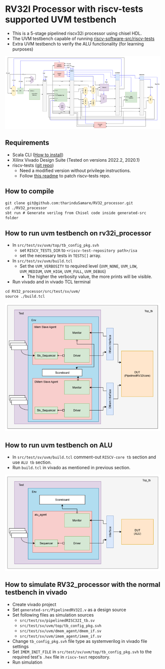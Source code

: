 # RV32I Processor with riscv-tests supported UVM testbench

- This is a 5-stage pipelined riscv32i processor using chisel HDL.
- The UVM testbench capable of running [riscv-software-src/riscv-tests](https://github.com/riscv-software-src/riscv-tests)
- Extra UVM testbench to verify the ALU functionality (for learning purposes)

![Processor architecture](images/processor_architecture.png)

## Requirements
- Scala CLI ([How to install](https://www.chisel-lang.org/docs/installation))
- Xilinx Vivado Design Suite (Tested on versions 2022.2, 2020.1)
- riscv-tests ([git repo](https://github.com/riscv-software-src/riscv-tests))
  - Need a modified version without privilege instructions.
  - Follow [this readme](riscv-tests_modified_files/README.md) to patch riscv-tests repo.

## How to compile
```
git clone git@github.com:tharinduSamare/RV32_processor.git
cd ./RV32_processor
sbt run # Generate verilog from Chisel code inside generated-src folder
```

## How to run uvm testbench on rv32i_processor

- In `src/test/sv/uvm/top/tb_config_pkg.svh`
  - set `RISCV_TESTS_DIR` to `<riscv-test-repository path>/isa`
  - set the necessary tests in `TESTS[]` array.
- In `src/test/sv/uvm/build.tcl`
  - Set the `UVM_VERBOSITY` to required level (`UVM_NONE`, `UVM_LOW`, `UVM_MEDIUM`, `UVM_HIGH`, `UVM_FULL`, `UVM_DEBUG`)
    - The higher the verbosity value, the more prints will be visible.
- Run vivado and in vivado TCL terminal 
```
cd RV32_processor/src/test/sv/uvm/
source ./build.tcl
```
![Processor UVM testbench](images/rv32core_uvm_tb.png)

## How to run uvm testbench on ALU
- In `src/test/sv/uvm/build.tcl` comment-out `RISCV-core tb` section and use `ALU tb` section.
- Run `build.tcl` in vivado as mentioned in previous section.

![ALU UVM testbench](images/alu_uvm_tb.png)

## How to simulate RV32_processor with the normal testbench in vivado
- Create vivado project
- Set `generated-src/PipelinedRV32I.v` as a design source
- Set following files as simulation sources
  - `src/test/sv/pipelinedRISC32I_tb.sv`
  - `src/test/sv/uvm/top/tb_config_pkg.svh`
  - `src/test/sv/uvm/dmem_agent/dmem_if.sv`
  - `src/test/sv/uvm/imem_agent/imem_if.sv`
- Change `tb_config_pkg.svh` file type as systemverilog in vivado file settings
- Set `IMEM_INIT_FILE` in `src/test/sv/uvm/top/tb_config_pkg.svh` to the required test's `.hex` file in `riscv-test` repository.
- Run simulation

